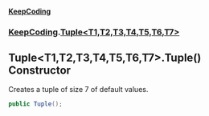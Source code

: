 #### [KeepCoding](index.md 'index')
### [KeepCoding](KeepCoding.md 'KeepCoding').[Tuple&lt;T1,T2,T3,T4,T5,T6,T7&gt;](Tuple.T1.T2.T3.T4.T5.T6.T7..md 'KeepCoding.Tuple&lt;T1,T2,T3,T4,T5,T6,T7&gt;')
## Tuple&lt;T1,T2,T3,T4,T5,T6,T7&gt;.Tuple() Constructor
Creates a tuple of size 7 of default values.  
```csharp
public Tuple();
```
